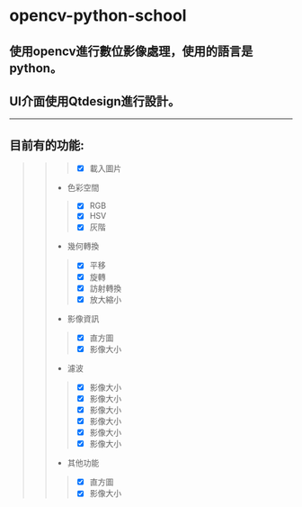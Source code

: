 # opencv-python-school
## 使用opencv進行數位影像處理，使用的語言是python。
## UI介面使用Qtdesign進行設計。
---
## 目前有的功能:
>>> - [x] 載入圖片
>> * 色彩空間
>>> - [x] RGB
>>> - [x] HSV
>>> - [x] 灰階
>> * 幾何轉換
>>> - [x] 平移
>>> - [x] 旋轉
>>> - [x] 訪射轉換
>>> - [x] 放大縮小
>> * 影像資訊
>>> - [x] 直方圖
>>> - [x] 影像大小
>> * 濾波
>>> - [x] 影像大小
>>> - [x] 影像大小
>>> - [x] 影像大小
>>> - [x] 影像大小
>>> - [x] 影像大小
>>> - [x] 影像大小
>> * 其他功能
>>> - [x] 直方圖
>>> - [x] 影像大小
